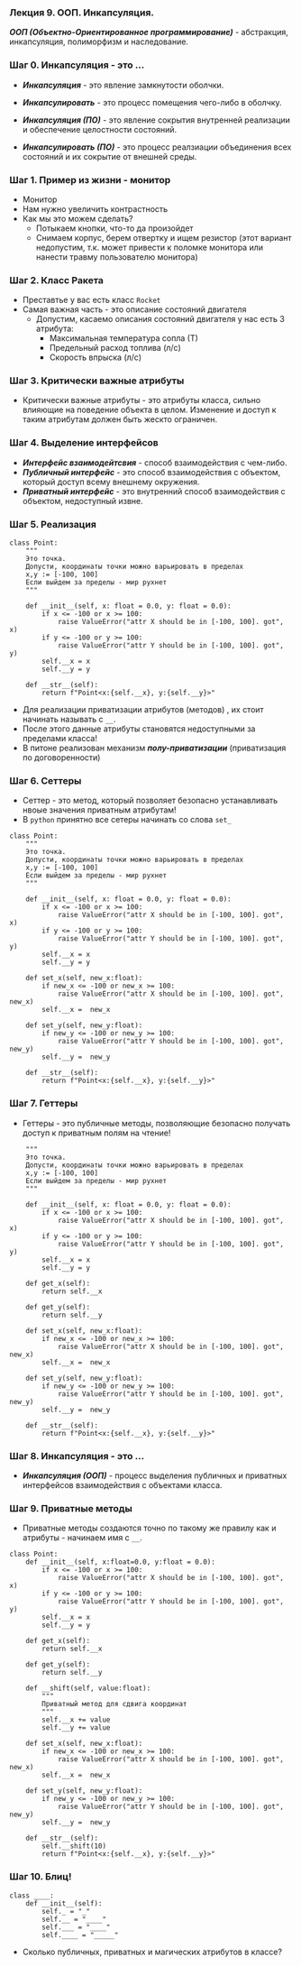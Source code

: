 ### Лекция 9. ООП. Инкапсуляция.

***ООП (Объектно-Ориентированное программирование)*** - абстракция, инкапсуляция, полиморфизм и наследование.

### Шаг 0. Инкапсуляция - это ...

* ***Инкапсуляция*** - это явление замкнутости оболчки.
* ***Инкапсулировать*** - это процесс помещения чего-либо в оболчку.

* ***Инкапсуляция (ПО)*** - это явление сокрытия внутренней реализации и обеспечение целостности состояний.
* ***Инкапсулировать (ПО)*** - это процесс реалзиации объединения всех состояний и их сокрытие от внешней среды.

### Шаг 1. Пример из жизни - монитор
* Монитор
* Нам нужно увеличить контрастность
* Как мы это можем сделать?
    * Потыкаем кнопки, что-то да произойдет
    * Снимаем корпус, берем отвертку и ищем резистор (этот вариант недопустим, т.к. может привести к поломке монитора или нанести травму пользователю монитора)

### Шаг 2. Класс Ракета
* Преставтье у вас есть класс ```Rocket```
* Самая важная часть - это описание состояний двигателя
    * Допустим, касаемо описания состояний двигателя у нас есть 3 атрибута:
        * Максимальная температура сопла (Т)
        * Предельный расход топлива (л/с)
        * Скорость впрыска (л/с)

### Шаг 3. Критически важные атрибуты
* Критически важные атрибуты - это атрибуты класса, сильно влияющие на поведение объекта в целом. Изменение и доступ к таким атрибутам должен быть жескто ограничен.

### Шаг 4. Выделение интерфейсов
* ***Интерфейс взаимодейтсвия*** - способ взаимодействия с чем-либо.
* ***Публичный интерфейс*** - это способ взаимодействия с объектом, который доступ всему внешнему окружения.
* ***Приватный интерфейс*** - это внутренний способ взаимодействия с объектом, недоступный извне.


### Шаг 5. Реализация 
```
class Point:
    """
    Это точка.
    Допусти, координаты точки можно варьировать в пределах
    x,y := [-100, 100]
    Если выйдем за пределы - мир рухнет
    """

    def __init__(self, x: float = 0.0, y: float = 0.0):
        if x <= -100 or x >= 100:
            raise ValueError("attr X should be in [-100, 100]. got", x)
        if y <= -100 or y >= 100:
            raise ValueError("attr Y should be in [-100, 100]. got", y)
        self.__x = x
        self.__y = y

    def __str__(self):
        return f"Point<x:{self.__x}, y:{self.__y}>"

```

* Для реализации приватизации атрибутов (методов) , их стоит начинать называть с ```__```.
* После этого данные атрибуты становятся недоступными за пределами класса!
* В питоне реализован механизм ***полу-приватизации*** (приватизация по договоренности)

### Шаг 6. Сеттеры
* Сеттер - это метод, который позволяет безопасно устанавливать нвоые значения приватным атрибутам!
* В ```python``` принятно все сетеры начинать со слова ```set_```
```
class Point:
    """
    Это точка.
    Допусти, координаты точки можно варьировать в пределах
    x,y := [-100, 100]
    Если выйдем за пределы - мир рухнет
    """

    def __init__(self, x: float = 0.0, y: float = 0.0):
        if x <= -100 or x >= 100:
            raise ValueError("attr X should be in [-100, 100]. got", x)
        if y <= -100 or y >= 100:
            raise ValueError("attr Y should be in [-100, 100]. got", y)
        self.__x = x
        self.__y = y

    def set_x(self, new_x:float):
        if new_x <= -100 or new_x >= 100:
            raise ValueError("attr X should be in [-100, 100]. got", new_x)
        self.__x =  new_x

    def set_y(self, new_y:float):
        if new_y <= -100 or new_y >= 100:
            raise ValueError("attr Y should be in [-100, 100]. got", new_y)
        self.__y =  new_y

    def __str__(self):
        return f"Point<x:{self.__x}, y:{self.__y}>"

```

### Шаг 7. Геттеры
* Геттеры - это публичные методы, позволяющие безопасно получать доступ к приватным полям на чтение!
```class Point:
    """
    Это точка.
    Допусти, координаты точки можно варьировать в пределах
    x,y := [-100, 100]
    Если выйдем за пределы - мир рухнет
    """

    def __init__(self, x: float = 0.0, y: float = 0.0):
        if x <= -100 or x >= 100:
            raise ValueError("attr X should be in [-100, 100]. got", x)
        if y <= -100 or y >= 100:
            raise ValueError("attr Y should be in [-100, 100]. got", y)
        self.__x = x
        self.__y = y

    def get_x(self):
        return self.__x

    def get_y(self):
        return self.__y

    def set_x(self, new_x:float):
        if new_x <= -100 or new_x >= 100:
            raise ValueError("attr X should be in [-100, 100]. got", new_x)
        self.__x =  new_x

    def set_y(self, new_y:float):
        if new_y <= -100 or new_y >= 100:
            raise ValueError("attr Y should be in [-100, 100]. got", new_y)
        self.__y =  new_y

    def __str__(self):
        return f"Point<x:{self.__x}, y:{self.__y}>"
```

### Шаг 8. Инкапсуляция - это ...
* ***Инкапсуляция (ООП)*** - процесс выделения публичных и приватных интерфейсов взаимодействия с объектами класса.

### Шаг 9. Приватные методы
* Приватные методы создаются точно по такому же правилу как и атрибуты - начинаем имя с ```__```.
```
class Point:
    def __init__(self, x:float=0.0, y:float = 0.0):
        if x <= -100 or x >= 100:
            raise ValueError("attr X should be in [-100, 100]. got", x)
        if y <= -100 or y >= 100:
            raise ValueError("attr Y should be in [-100, 100]. got", y)
        self.__x = x
        self.__y = y

    def get_x(self):
        return self.__x

    def get_y(self):
        return self.__y

    def __shift(self, value:float):
        """
        Приватный метод для сдвига координат
        """
        self.__x += value
        self.__y += value

    def set_x(self, new_x:float):
        if new_x <= -100 or new_x >= 100:
            raise ValueError("attr X should be in [-100, 100]. got", new_x)
        self.__x =  new_x

    def set_y(self, new_y:float):
        if new_y <= -100 or new_y >= 100:
            raise ValueError("attr Y should be in [-100, 100]. got", new_y)
        self.__y =  new_y

    def __str__(self):
        self.__shift(10)
        return f"Point<x:{self.__x}, y:{self.__y}>"
```

### Шаг 10. Блиц!
```
class ____:
    def __init__(self):
        self._ = "_"
        self.__ = "____"
        self.___ = "____"
        self.____ = "_____"
```

* Сколько публичных, приватных и магических атрибутов в классе?
